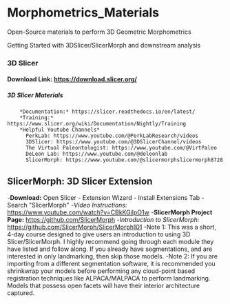 # Morphometrics_Materials
Open-Source materials to perform 3D Geometric Morphometrics 

Getting Started with 3DSlicer/SlicerMorph and downstream analysis

### 3D Slicer
#### Download Link: https://download.slicer.org/
##### 3D Slicer Materials
        *Documentation:* https://slicer.readthedocs.io/en/latest/
        *Training:* https://www.slicer.org/wiki/Documentation/Nightly/Training
        *Helpful Youtube Channels* 
          PerkLab: https://www.youtube.com/@PerkLabResearch/videos
          3DSlicer: https://www.youtube.com/@3DSlicerChannel/videos
          The Virtual Paleontologist: https://www.youtube.com/@VirtPaleo
          DeLeon Lab: https://www.youtube.com/@deleonlab
          SlicerMorph: https://www.youtube.com/@slicermorphslicermorph8728

## SlicerMorph: 3D Slicer Extension
   -**Download:** Open Slicer - Extension Wizard - Install Extensions Tab - Search "SlicerMorph"
    -*Video Instructions:* https://www.youtube.com/watch?v=CBkKGilpO1w
   -**SlicerMorph Project Page:** https://github.com/SlicerMorph
    -*Introduction to SlicerMorph:* https://github.com/SlicerMorph/SlicerMorph101
      -Note 1: This was a short, 4-day course designed to give users an introduction to using 3D Slicer/SlicerMorph. I highly recommend going through each module they have listed and follow along. If you already have segmentations, and are interested in only landmarking, then skip those models. 
      -Note 2: If you are importing from a different segmentation software, it is recommended you shrinkwrap your models before performing any cloud-point based registration techniques like ALPACA/MALPACA to perform landmarking. Models that possess open facets will have their interior architecture captured.
      
  
   
